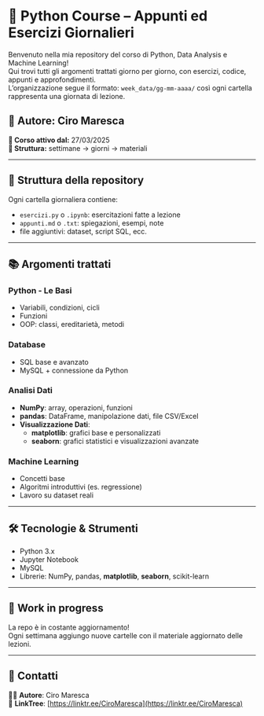# 🐍 Python Course – Appunti ed Esercizi Giornalieri

Benvenuto nella mia repository del corso di Python, Data Analysis e Machine Learning!  
Qui trovi tutti gli argomenti trattati giorno per giorno, con esercizi, codice, appunti e approfondimenti.  
L’organizzazione segue il formato: `week_data/gg-mm-aaaa/` così ogni cartella rappresenta una giornata di lezione.

## 📘 Autore: Ciro Maresca  
**📅 Corso attivo dal:** 27/03/2025  
**📂 Struttura:** settimane → giorni → materiali

---

## 🧭 Struttura della repository

Ogni cartella giornaliera contiene:

- `esercizi.py` o `.ipynb`: esercitazioni fatte a lezione  
- `appunti.md` o `.txt`: spiegazioni, esempi, note  
- file aggiuntivi: dataset, script SQL, ecc.

---

## 📚 Argomenti trattati

### Python - Le Basi
- Variabili, condizioni, cicli  
- Funzioni  
- OOP: classi, ereditarietà, metodi  

### Database
- SQL base e avanzato  
- MySQL + connessione da Python  

### Analisi Dati
- **NumPy**: array, operazioni, funzioni  
- **pandas**: DataFrame, manipolazione dati, file CSV/Excel  
- **Visualizzazione Dati**:  
  - **matplotlib**: grafici base e personalizzati  
  - **seaborn**: grafici statistici e visualizzazioni avanzate  

### Machine Learning
- Concetti base  
- Algoritmi introduttivi (es. regressione)  
- Lavoro su dataset reali  

---

## 🛠️ Tecnologie & Strumenti

- Python 3.x  
- Jupyter Notebook  
- MySQL  
- Librerie: NumPy, pandas, **matplotlib**, **seaborn**, scikit-learn  

---

## 🚧 Work in progress

La repo è in costante aggiornamento!  
Ogni settimana aggiungo nuove cartelle con il materiale aggiornato delle lezioni.

---

## 📩 Contatti

👨‍💻 **Autore**: Ciro Maresca  
🔗 **LinkTree**: [https://linktr.ee/CiroMaresca](https://linktr.ee/CiroMaresca)
